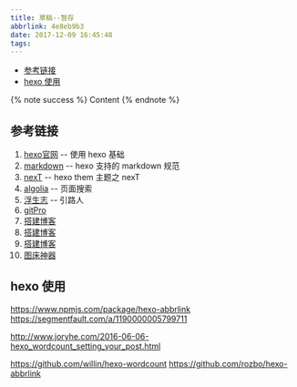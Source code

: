 ```yaml
---
title: 草稿--暂存
abbrlink: 4e8eb9b3
date: 2017-12-09 16:45:48
tags:
---
```







<!-- TOC -->

- [参考链接](#参考链接)
- [hexo 使用](#hexo-使用)

<!-- /TOC -->


{% note success %} Content {% endnote %}

## 参考链接

1. [hexo官网](https://hexo.io/zh-cn/) -- 使用 hexo 基础
2. [markdown](https://guides.github.com/features/mastering-markdown/) -- hexo 支持的 markdown 规范
3. [nexT](http://theme-next.iissnan.com/getting-started.html) -- hexo them 主题之 nexT
4. [algolia](https://www.algolia.com/apps/IASW46ACW2/api-keys/restricted) -- 页面搜索
5. [浮生志](https://www.ezlippi.com/blog/2016/02/jekyll-to-hexo.html) -- 引路人
6. [gitPro](http://iissnan.com/progit/)
7. [搭建博客](http://blog.csdn.net/qq80583600/article/details/72828063)
8. [搭建博客](http://www.jianshu.com/p/5973c05d7100)
9. [搭建博客](http://blog.csdn.net/wuseyukui/article/details/68059953)
10. [图床神器](http://mpic.lzhaofu.cn/)

## hexo 使用

https://www.npmjs.com/package/hexo-abbrlink
https://segmentfault.com/a/1190000005799711

http://www.joryhe.com/2016-06-06-hexo_wordcount_setting_your_post.html

https://github.com/willin/hexo-wordcount
https://github.com/rozbo/hexo-abbrlink